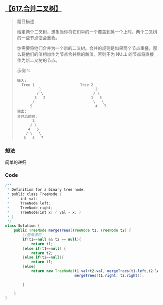 ## [【617.合并二叉树】](https://leetcode.com/problems/merge-two-binary-trees/)

> 题目描述
>
> 给定两个二叉树，想象当你将它们中的一个覆盖到另一个上时，两个二叉树的一些节点便会重叠。
>
> 你需要将他们合并为一个新的二叉树。合并的规则是如果两个节点重叠，那么将他们的值相加作为节点合并后的新值，否则不为 NULL 的节点将直接作为新二叉树的节点。
>
> 示例 1:
>
> ```
> 输入: 
> 	Tree 1                     Tree 2                  
>           1                         2                             
>          / \                       / \                            
>         3   2                     1   3                        
>        /                           \   \                      
>       5                             4   7                  
> 输出: 
> 合并后的树:
> 	     3
> 	    / \
> 	   4   5
> 	  / \   \ 
> 	 5   4   7
> ```

### 想法

简单的递归



### Code

```java
/**
 * Definition for a binary tree node.
 * public class TreeNode {
 *     int val;
 *     TreeNode left;
 *     TreeNode right;
 *     TreeNode(int x) { val = x; }
 * }
 */
class Solution {
    public TreeNode mergeTrees(TreeNode t1, TreeNode t2) {
        //使用递归
        if(t1==null && t2 == null){
            return t1;
        }else if(t1==null) {
            return t2;
        }else if(t2==null){
            return t1;
        }else{
            return new TreeNode(t1.val+t2.val, mergeTrees(t1.left,t2.left),
                                mergeTrees(t1.right, t2.right));
            
        }
        
    }
}
```

